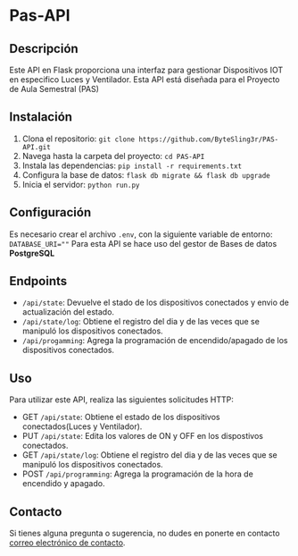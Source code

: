 # Pas-API

## Descripción
Este API en Flask proporciona una interfaz para gestionar Dispositivos IOT en especifico Luces y Ventilador.
Esta API está diseñada para el Proyecto de Aula Semestral (PAS)

## Instalación
1. Clona el repositorio: `git clone https://github.com/ByteSling3r/PAS-API.git`
2. Navega hasta la carpeta del proyecto: `cd PAS-API`
3. Instala las dependencias: `pip install -r requirements.txt`
4. Configura la base de datos: `flask db migrate && flask db upgrade`
5. Inicia el servidor: `python run.py`

## Configuración
Es necesario crear el archivo `.env`, con la siguiente variable de entorno:
`DATABASE_URI=""`
Para esta API se hace uso del gestor de Bases de datos **PostgreSQL**

## Endpoints
- `/api/state`: Devuelve el stado de los dispositivos conectados y envio de actualización del estado.
- `/api/state/log`: Obtiene el registro del dia y de las veces que se manipuló los dispositivos conectados.
- `/api/progamming`: Agrega la programación de encendido/apagado de los dispositivos conectados.

## Uso
Para utilizar este API, realiza las siguientes solicitudes HTTP:

- GET `/api/state`: Obtiene el estado de los dispositivos conectados(Luces y Ventilador).
- PUT `/api/state`: Edita los valores de ON y OFF en los dispostivos conectados.
- GET `/api/state/log`: Obtiene el registro del dia y de las veces que se manipuló los dispositivos conectados.
- POST `/api/programming`: Agrega la programación de la hora de encendido y apagado.

## Contacto
Si tienes alguna pregunta o sugerencia, no dudes en ponerte en contacto [correo electrónico de contacto](mailto:juanddelgadoguerra@gmail.com).

